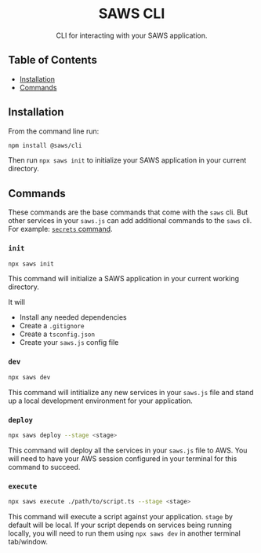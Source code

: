 <div align='center'>

# SAWS CLI

CLI for interacting with your SAWS application.

</div>

## Table of Contents
- [Installation](#installation)
- [Commands](#commands)

## Installation <a id='installation'>

From the command line run:
```bash
npm install @saws/cli
```

Then run `npx saws init` to initialize your SAWS application in your current directory.

## Commands <a id='commands'>

These commands are the base commands that come with the `saws` cli. But other services in your `saws.js` can add additional commands to the `saws` cli. For example: [`secrets` command](../secrets/README.md#commands).

### `init`

```bash
npx saws init
```

This command will initialize a SAWS application in your current working directory.

It will
 - Install any needed dependencies
 - Create a `.gitignore`
 - Create a `tsconfig.json`
 - Create your `saws.js` config file

### `dev`

```bash
npx saws dev
```

This command will intitialize any new services in your `saws.js` file and stand up a local development environment for your application.

### `deploy`

```bash
npx saws deploy --stage <stage>
```

This command will deploy all the services in your `saws.js` file to AWS. You will need to have your AWS session configured in your terminal for this command to succeed.

### `execute`

```bash
npx saws execute ./path/to/script.ts --stage <stage>

```
This command will execute a script against your application. `stage` by default will be local. If your script depends on services being running locally, you will need to run them using `npx saws dev` in another terminal tab/window.
